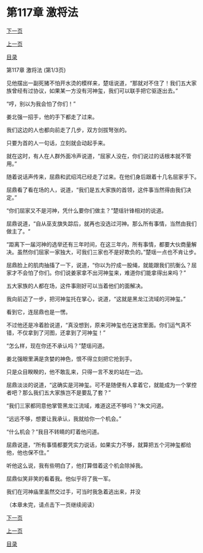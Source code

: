 <h1>第117章  激将法</h1>
            <div><p><a href="./0349_%E7%AC%AC117%E7%AB%A0_%E6%BF%80%E5%B0%86%E6%B3%95.md">下一页</a></p><p><a href="./0347_%E7%AC%AC116%E7%AB%A0_%E5%86%92%E7%89%8C%E8%B4%A7.md">上一页</a></p><p><a href="../">目录</a></p></div>
            <div><p>第117章  激将法 (第1/3页)</p><p>见他摆出一副死猪不怕开水烫的模样来，楚瑶说道，“那就对不住了！我们五大家族曾经有过协议，如果某一方没有河神玺，我们可以联手把它驱逐出去。”</p><p>“哼，别以为我会怕了你们！”</p><p>姜北强一招手，他的手下都走了过来。</p><p>我们这边的人也都向前走了几步，双方剑拔弩张的。</p><p>只要为首的人一句话，立刻就会动起手来。</p><p>就在这时，有人在人群外面冷声说道，“屈家人没在，你们说过的话根本就不管用。”</p><p>随着说话声传来，屈鼎和武绍鸿已经走了过来。在他们身后跟着十几名屈家手下。</p><p>屈鼎看了看在场的人，说道，“我们是五大家族的首领，这件事当然得由我们决定。”</p><p>“你们屈家又不是河神，凭什么要你们做主？”楚瑶针锋相对的说道。</p><p>屈鼎说道，“自从巫支旗失踪后，就再也没选过河神。那么所有事情，当然由我们做主了。“</p><p>“距离下一届河神的选举还有三年时间，在这三年内，所有事情，都要大伙商量解决。虽然你们屈家一家独大，可我们三家也不是好欺负的。”楚瑶一点也不肯让步。</p><p>屈鼎脸上的肌肉抽搐了一下，说道，“你以为拧成一股绳，就能跟我们抗衡么？屈家才不会怕了你们。你们说姜家拿不出河神玺来，难道你们能拿得出来吗？”</p><p>五大家族的人都在场，这件事刚好可以当着他们的面解决。</p><p>我向前迈了一步，把河神玺托在掌心，说道，“这就是黑龙江流域的河神玺。”</p><p>看到它，连屈鼎也是一愣。</p><p>不过他还是冷着脸说道，“真没想到，原来河神玺也在迷宫里面。你们运气真不错，不仅拿到了河图，还拿到了河神玺！”</p><p>“怎么样，现在你还不承认吗？”楚瑶问道。</p><p>姜北强眼里满是贪婪的神色，恨不得立刻把它抢到手。</p><p>只是众目睽睽的，他不敢乱来，只得一言不发的站在一边。</p><p>屈鼎淡淡的说道，“这确实是河神玺。可不是随便有人拿着它，就能成为一个掌控者吧？那么我们五大家族岂不是要乱了套？”</p><p>“我们三家都同意他掌管黑龙江流域，难道这还不够吗？”朱文问道。</p><p>“远远不够，想要让我承认，我就给你一个机会。”</p><p>“什么机会？”我目不转睛的盯着他问道。</p><p>屈鼎说道，“所有事情都要凭实力说话，如果实力不够，就算把五个河神玺都给他，他也保不住。”</p><p>听他这么说，我有些明白了，他打算借着这个机会除掉我。</p><p>屈鼎似笑非笑的看着我。他似乎将了我一军。</p><p>我们在河神庙里虽然交过手，可当时我急着逃出来，并没</p><p>（本章未完，请点击下一页继续阅读）</p></div>
            <div><p><a href="./0349_%E7%AC%AC117%E7%AB%A0_%E6%BF%80%E5%B0%86%E6%B3%95.md">下一页</a></p><p><a href="./0347_%E7%AC%AC116%E7%AB%A0_%E5%86%92%E7%89%8C%E8%B4%A7.md">上一页</a></p><p><a href="../">目录</a></p></div>